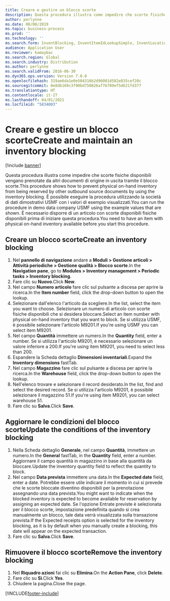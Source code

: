 ```yaml
---
title: Creare e gestire un blocco scorte
description: Questa procedura illustra come impedire che scorte fisiche disponibili vengano prenotate da altri documenti di origine in uscita tramite il blocco scorte.
author: perlynne
ms.date: 08/08/2019
ms.topic: business-process
ms.prod: ''
ms.technology: ''
ms.search.form: InventBlocking, InventItemIdLookupSimple, InventLocationIdLookup
audience: Application User
ms.reviewer: kamaybac
ms.search.region: Global
ms.search.industry: Distribution
ms.author: perlynne
ms.search.validFrom: 2016-06-30
ms.dyn365.ops.version: Version 7.0.0
ms.openlocfilehash: 319ae6da1e0e504316b2d96001d582e835cef20c
ms.sourcegitcommit: 0e8db169c3f90bd750826af76709ef5d621fd377
ms.translationtype: HT
ms.contentlocale: it-IT
ms.lasthandoff: 04/01/2021
ms.locfileid: "5834003"
---
```

# <a name="create-and-maintain-an-inventory-blocking"></a><span data-ttu-id="78c51-103">Creare e gestire un blocco scorte</span><span class="sxs-lookup"><span data-stu-id="78c51-103">Create and maintain an inventory blocking</span></span>

[!include [banner](../../includes/banner.md)]

<span data-ttu-id="78c51-104">Questa procedura illustra come impedire che scorte fisiche disponibili vengano prenotate da altri documenti di origine in uscita tramite il blocco scorte.</span><span class="sxs-lookup"><span data-stu-id="78c51-104">This procedure shows how to prevent physical on-hand inventory from being reserved by other outbound source documents by using the inventory blocking.</span></span> <span data-ttu-id="78c51-105">È possibile eseguire la procedura utilizzando la società di dati dimostrativi USMF con i valori di esempio visualizzati.</span><span class="sxs-lookup"><span data-stu-id="78c51-105">You can run the procedure in demo data company USMF using the example values that are shown.</span></span> <span data-ttu-id="78c51-106">È necessario disporre di un articolo con scorte disponibili fisiche disponibili prima di iniziare questa procedura.</span><span class="sxs-lookup"><span data-stu-id="78c51-106">You need to have an item with physical on-hand inventory available before you start this procedure.</span></span>


## <a name="create-an-inventory-blocking"></a><span data-ttu-id="78c51-107">Creare un blocco scorte</span><span class="sxs-lookup"><span data-stu-id="78c51-107">Create an inventory blocking</span></span>
1. <span data-ttu-id="78c51-108">Nel **pannello di navigazione** andare a **Moduli > Gestione articoli > Attività periodiche > Gestione qualità > Blocco scorte**.</span><span class="sxs-lookup"><span data-stu-id="78c51-108">In the **Navigation pane**, go to **Modules > Inventory management > Periodic tasks > Inventory blocking**.</span></span>
2. <span data-ttu-id="78c51-109">Fare clic su **Nuovo**.</span><span class="sxs-lookup"><span data-stu-id="78c51-109">Click **New**.</span></span>
3. <span data-ttu-id="78c51-110">Nel campo **Numero articolo** fare clic sul pulsante a discesa per aprire la ricerca.</span><span class="sxs-lookup"><span data-stu-id="78c51-110">In the **Item number** field, click the drop-down button to open the lookup.</span></span>
4. <span data-ttu-id="78c51-111">Selezionare dall'elenco l'articolo da scegliere.</span><span class="sxs-lookup"><span data-stu-id="78c51-111">In the list, select the item you want to choose.</span></span> <span data-ttu-id="78c51-112">Selezionare un numero di articolo con scorte fisiche disponibili che si desidera bloccare.</span><span class="sxs-lookup"><span data-stu-id="78c51-112">Select an item number with physical on-hand inventory that you want to block.</span></span> <span data-ttu-id="78c51-113">Se si utilizza USMF, è possibile selezionare l'articolo M9201.</span><span class="sxs-lookup"><span data-stu-id="78c51-113">If you're using USMF you can select item M9201.</span></span>  
5. <span data-ttu-id="78c51-114">Nel campo **Quantità** immettere un numero.</span><span class="sxs-lookup"><span data-stu-id="78c51-114">In the **Quantity** field, enter a number.</span></span> <span data-ttu-id="78c51-115">Se si utilizza l'articolo M9201, è necessario selezionare un valore inferiore a 200.</span><span class="sxs-lookup"><span data-stu-id="78c51-115">If you're using item M9201, you need to select less than 200.</span></span>
6. <span data-ttu-id="78c51-116">Espandere la Scheda dettaglio **Dimensioni inventariali**.</span><span class="sxs-lookup"><span data-stu-id="78c51-116">Expand the **Inventory dimensions** fastTab.</span></span>
7. <span data-ttu-id="78c51-117">Nel campo **Magazzino** fare clic sul pulsante a discesa per aprire la ricerca.</span><span class="sxs-lookup"><span data-stu-id="78c51-117">In the **Warehouse** field, click the drop-down button to open the lookup.</span></span>
8. <span data-ttu-id="78c51-118">Nell'elenco trovare e selezionare il record desiderato.</span><span class="sxs-lookup"><span data-stu-id="78c51-118">In the list, find and select the desired record.</span></span> <span data-ttu-id="78c51-119">Se si utilizza l'articolo M9201, è possibile selezionare il magazzino 51.</span><span class="sxs-lookup"><span data-stu-id="78c51-119">If you're using item M9201, you can select warehouse 51.</span></span>  
9. <span data-ttu-id="78c51-120">Fare clic su **Salva**.</span><span class="sxs-lookup"><span data-stu-id="78c51-120">Click **Save**.</span></span>

## <a name="update-the-conditions-of-the-inventory-blocking"></a><span data-ttu-id="78c51-121">Aggiornare le condizioni del blocco scorte</span><span class="sxs-lookup"><span data-stu-id="78c51-121">Update the conditions of the inventory blocking</span></span>
1. <span data-ttu-id="78c51-122">Nella Scheda dettaglio **Generale**, nel campo **Quantità**, immettere un numero.</span><span class="sxs-lookup"><span data-stu-id="78c51-122">In the **General** fastTab, in the **Quantity** field, enter a number.</span></span> <span data-ttu-id="78c51-123">Aggiornare il campo quantità in magazzino in base alla quantità da bloccare.</span><span class="sxs-lookup"><span data-stu-id="78c51-123">Update the inventory quantity field to reflect the quantity to block.</span></span>  
2. <span data-ttu-id="78c51-124">Nel campo **Data prevista** immettere una data.</span><span class="sxs-lookup"><span data-stu-id="78c51-124">In the **Expected date** field, enter a date.</span></span> <span data-ttu-id="78c51-125">Potrebbe essere utile indicare il momento in cui si prevede che le scorte bloccate diventino disponibili per la prenotazione assegnando una data prevista.</span><span class="sxs-lookup"><span data-stu-id="78c51-125">You might want to indicate when the blocked inventory is expected to become available for reservation by assigning an expected date.</span></span> <span data-ttu-id="78c51-126">Se l'opzione Entrate previste è selezionata per il blocco scorte, impostazione predefinita quando si crea manualmente un blocco, tale data verrà visualizzata sulla transazione prevista.</span><span class="sxs-lookup"><span data-stu-id="78c51-126">If the Expected receipts option is selected for the inventory blocking, as it is by default when you manually create a blocking, this date will appear on the expected transaction.</span></span>  
3. <span data-ttu-id="78c51-127">Fare clic su **Salva**.</span><span class="sxs-lookup"><span data-stu-id="78c51-127">Click **Save**.</span></span>

## <a name="remove-the-inventory-blocking"></a><span data-ttu-id="78c51-128">Rimuovere il blocco scorte</span><span class="sxs-lookup"><span data-stu-id="78c51-128">Remove the inventory blocking</span></span>
1. <span data-ttu-id="78c51-129">Nel **Riquadro azioni** fai clic su **Elimina**.</span><span class="sxs-lookup"><span data-stu-id="78c51-129">On the **Action Pane**, click **Delete**.</span></span>
2. <span data-ttu-id="78c51-130">Fare clic su **Sì**.</span><span class="sxs-lookup"><span data-stu-id="78c51-130">Click **Yes**.</span></span>
3. <span data-ttu-id="78c51-131">Chiudere la pagina.</span><span class="sxs-lookup"><span data-stu-id="78c51-131">Close the page.</span></span>



[!INCLUDE[footer-include](../../../includes/footer-banner.md)]